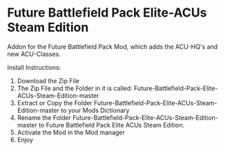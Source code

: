 # Future Battlefield Pack Elite-ACUs Steam Edition
Addon for the Future Battlefield Pack Mod, which adds the ACU-HQ's and new ACU-Classes.

Install Instructions:
1) Download the Zip File
2) The Zip File and the Folder in it is called: Future-Battlefield-Pack-Elite-ACUs-Steam-Edition-master
3) Extract or Copy the Folder Future-Battlefield-Pack-Elite-ACUs-Steam-Edition-master to your Mods Dictionary 
4) Rename the Folder Future-Battlefield-Pack-Elite-ACUs-Steam-Edition-master to Future Battlefield Pack Elite ACUs Steam Edition. 
5) Activate the Mod in the Mod manager 
6) Enjoy 
